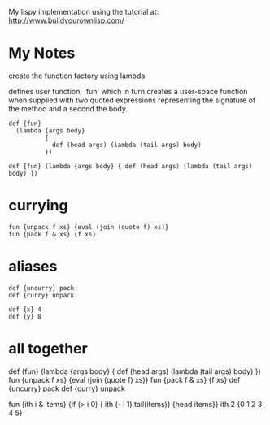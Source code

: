 My lispy implementation using the tutorial at:
http://www.buildyourownlisp.com/

# My Notes #

create the function factory using lambda

defines user function, 'fun' which in turn creates a user-space
function when supplied with two quoted expressions representing
the signature of the method and a second the body.

```
def {fun}
  (lambda {args body}
          {
            def (head args) (lambda (tail args) body)
          })

def {fun} (lambda {args body} { def (head args) (lambda (tail args) body) })
```

# currying

```
fun {unpack f xs} {eval (join (quote f) xs)}
fun {pack f & xs} {f xs}
```

# aliases

```
def {uncurry} pack
def {curry} unpack

def {x} 4
def {y} 8
```

# all together

def {fun} (lambda {args body} { def (head args) (lambda (tail args) body) })
fun {unpack f xs} {eval (join (quote f) xs)}
fun {pack f & xs} {f xs}
def {uncurry} pack
def {curry} unpack

fun {ith i & items} {if (> i 0) { ith (- i 1) tail(items)} {head items}}
ith 2 {0 1 2 3 4 5}
